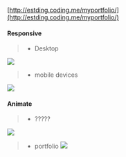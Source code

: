 
[http://estding.coding.me/myportfolio/](http://estding.coding.me/myportfolio/)

#### Responsive

>* Desktop

![](http://www.z4a.net/images/2017/07/23/2017-07-2312.40.45.png)

>* mobile devices

![](http://www.z4a.net/images/2017/07/26/2017-07-2612.51.47.th.png)

#### Animate

>* ?????

![](http://www.z4a.net/images/2017/07/26/nav.gif)

>* portfolio
![](http://www.z4a.net/images/2017/07/26/2017-07-2615.12.47.th.gif)
